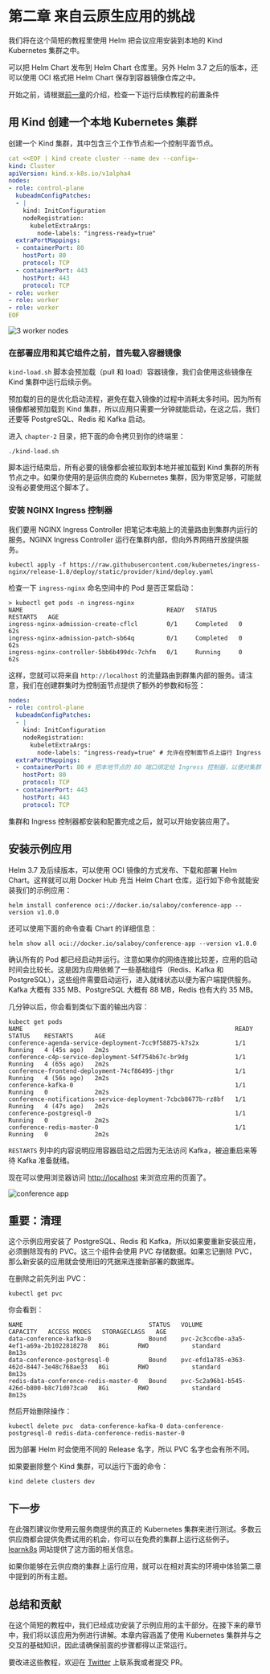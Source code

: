 # 第二章 来自云原生应用的挑战

我们将在这个简短的教程里使用 Helm 把会议应用安装到本地的 Kind Kubernetes 集群之中。

可以把 Helm Chart 发布到 Helm Chart 仓库里。另外 Helm 3.7 之后的版本，还可以使用 OCI 格式把 Helm Chart 保存到容器镜像仓库之中。

开始之前，请根据[前一章](../chapter-1/README.zh-cn.md#其它的先决条件)的介绍，检查一下运行后续教程的前置条件

## 用 Kind 创建一个本地 Kubernetes 集群

创建一个 Kind 集群，其中包含三个工作节点和一个控制平面节点。

```yaml
cat <<EOF | kind create cluster --name dev --config=-
kind: Cluster
apiVersion: kind.x-k8s.io/v1alpha4
nodes:
- role: control-plane
  kubeadmConfigPatches:
  - |
    kind: InitConfiguration
    nodeRegistration:
      kubeletExtraArgs:
        node-labels: "ingress-ready=true"
  extraPortMappings:
  - containerPort: 80
    hostPort: 80
    protocol: TCP
  - containerPort: 443
    hostPort: 443
    protocol: TCP
- role: worker
- role: worker
- role: worker
EOF

```

![3 worker nodes](imgs/cluster-topology.png)

### 在部署应用和其它组件之前，首先载入容器镜像

`kind-load.sh` 脚本会预加载（pull 和 load）容器镜像，我们会使用这些镜像在 Kind 集群中运行后续示例。

预加载的目的是优化启动流程，避免在载入镜像的过程中消耗太多时间。因为所有镜像都被预加载到 Kind 集群，所以应用只需要一分钟就能启动，在这之后，我们还要等 PostgreSQL、Redis 和 Kafka 启动。

进入 `chapter-2` 目录，把下面的命令拷贝到你的终端里：

```
./kind-load.sh
```

脚本运行结束后，所有必要的镜像都会被拉取到本地并被加载到 Kind 集群的所有节点之中。如果你使用的是运供应商的 Kubernetes 集群，因为带宽足够，可能就没有必要使用这个脚本了。

### 安装 NGINX Ingress 控制器

我们要用 NGINX Ingress Controller 把笔记本电脑上的流量路由到集群内运行的服务。NGINX Ingress Controller 运行在集群内部，但向外界网络开放提供服务。

```
kubectl apply -f https://raw.githubusercontent.com/kubernetes/ingress-nginx/release-1.8/deploy/static/provider/kind/deploy.yaml
```

检查一下 `ingress-nginx` 命名空间中的 Pod 是否正常启动：

```
> kubectl get pods -n ingress-nginx
NAME                                        READY   STATUS      RESTARTS   AGE
ingress-nginx-admission-create-cflcl        0/1     Completed   0          62s
ingress-nginx-admission-patch-sb64q         0/1     Completed   0          62s
ingress-nginx-controller-5bb6b499dc-7chfm   0/1     Running     0          62s
```

这样，您就可以将来自 `http://localhost` 的流量路由到群集内部的服务。请注意，我们在创建群集时为控制面节点提供了额外的参数和标签：

```yaml
nodes:
- role: control-plane
  kubeadmConfigPatches:
  - |
    kind: InitConfiguration
    nodeRegistration:
      kubeletExtraArgs:
        node-labels: "ingress-ready=true" # 允许在控制面节点上运行 Ingress 控制器
  extraPortMappings:
  - containerPort: 80 # 把本地节点的 80 端口绑定给 Ingress 控制器，以便对集群内的服务进行路由
    hostPort: 80
    protocol: TCP
  - containerPort: 443
    hostPort: 443
    protocol: TCP
```

集群和 Ingress 控制器都安装和配置完成之后，就可以开始安装应用了。

## 安装示例应用

Helm 3.7 及后续版本，可以使用 OCI 镜像的方式发布、下载和部署 Helm Chart。这样就可以用 Docker Hub 充当 Helm Chart 仓库，运行如下命令就能安装我们的示例应用：

```
helm install conference oci://docker.io/salaboy/conference-app --version v1.0.0
```

还可以使用下面的命令查看 Chart 的详细信息：

```
helm show all oci://docker.io/salaboy/conference-app --version v1.0.0
```

确认所有的 Pod 都已经启动并运行。注意如果你的网络连接比较差，应用的启动时间会比较长。这是因为应用依赖了一些基础组件（Redis、Kafka 和 PostgreSQL），这些组件需要启动运行，进入就绪状态以便为客户端提供服务。Kafka 大概有 335 MB、PostgreSQL 大概有 88 MB，Redis 也有大约 35 MB。

几分钟以后，你会看到类似下面的输出内容：

```
kubect get pods
NAME                                                           READY   STATUS    RESTARTS      AGE
conference-agenda-service-deployment-7cc9f58875-k7s2x          1/1     Running   4 (45s ago)   2m2s
conference-c4p-service-deployment-54f754b67c-br9dg             1/1     Running   4 (65s ago)   2m2s
conference-frontend-deployment-74cf86495-jthgr                 1/1     Running   4 (56s ago)   2m2s
conference-kafka-0                                             1/1     Running   0             2m2s
conference-notifications-service-deployment-7cbcb8677b-rz8bf   1/1     Running   4 (47s ago)   2m2s
conference-postgresql-0                                        1/1     Running   0             2m2s
conference-redis-master-0                                      1/1     Running   0             2m2s
```

`RESTARTS` 列中的内容说明应用容器启动之后因为无法访问 Kafka，被迫重启来等待 Kafka 准备就绪。

现在可以使用浏览器访问 [http://localhost](http://localhost) 来浏览应用的页面了。

![conference app](imgs/conference-app-homepage.png)

## 重要：清理

这个示例应用安装了 PostgreSQL、Redis 和 Kafka，所以如果要重新安装应用，必须删除现有的 PVC。这三个组件会使用 PVC 存储数据。如果忘记删除 PVC，那么新安装的应用就会使用旧的凭据来连接新部署的数据库。

在删除之前先列出 PVC：

```
kubectl get pvc
```

你会看到：

```
NAME                                   STATUS   VOLUME                                     CAPACITY   ACCESS MODES   STORAGECLASS   AGE
data-conference-kafka-0                Bound    pvc-2c3ccdbe-a3a5-4ef1-a69a-2b1022818278   8Gi        RWO            standard       8m13s
data-conference-postgresql-0           Bound    pvc-efd1a785-e363-462d-8447-3e48c768ae33   8Gi        RWO            standard       8m13s
redis-data-conference-redis-master-0   Bound    pvc-5c2a96b1-b545-426d-b800-b8c71d073ca0   8Gi        RWO            standard       8m13s
```

然后开始删除操作：

```
kubectl delete pvc  data-conference-kafka-0 data-conference-postgresql-0 redis-data-conference-redis-master-0
```

因为部署 Helm 时会使用不同的 Release 名字，所以 PVC 名字也会有所不同。

如果要删除整个 Kind 集群，可以运行下面的命令：

```
kind delete clusters dev
```

## 下一步

在此强烈建议你使用云服务商提供的真正的 Kubernetes 集群来进行测试。多数云供应商都会提供免费试用的机会，你可以在免费的集群上运行这些例子。[learnk8s](https://github.com/learnk8s/free-kubernetes) 网站提供了这方面的相关信息。

如果你能够在云供应商的集群上运行应用，就可以在相对真实的环境中体验第二章中提到的所有主题。

## 总结和贡献

在这个简短的教程中，我们已经成功安装了示例应用的主干部分。在接下来的章节中，我们将以该应用为例进行讲解。本章内容涵盖了使用 Kubernetes 集群并与之交互的基础知识，因此请确保前面的步骤都得以正常运行。

要改进这些教程，欢迎在 [Twitter](https://twitter.com/salaboy) 上联系我或者提交 PR。

